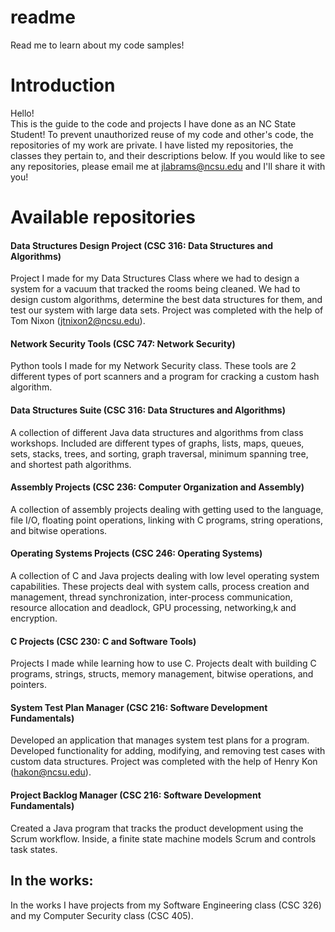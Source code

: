 # readme
Read me to learn about my code samples!
# Introduction
Hello!  
This is the guide to the code and projects I have done as an NC State Student! To prevent unauthorized reuse of my code and other's code, the repositories of my work are private. I have listed my repositories, the classes they pertain to, and their descriptions below. If you would like to see any repositories, please email me at jlabrams@ncsu.edu and I'll share it with you!

# Available repositories
#### Data Structures Design Project (CSC 316: Data Structures and Algorithms)
Project I made for my Data Structures Class where we had to design a system for a vacuum that tracked the rooms being cleaned. We had to design custom algorithms, determine the best data structures for them, and test our system with large data sets. Project was completed with the help of Tom Nixon (jtnixon2@ncsu.edu). 
#### Network Security Tools (CSC 747: Network Security)
Python tools I made for my Network Security class. These tools are 2 different types of port scanners and a program for cracking a custom hash algorithm.
#### Data Structures Suite (CSC 316: Data Structures and Algorithms)
A collection of different Java data structures and algorithms from class workshops. Included are different types of graphs, lists, maps, queues, sets, stacks, trees, and sorting, graph traversal, minimum spanning tree, and shortest path algorithms.
#### Assembly Projects (CSC 236: Computer Organization and Assembly)
A collection of assembly projects dealing with getting used to the language, file I/O, floating point operations, linking with C programs, string operations, and bitwise operations.
#### Operating Systems Projects (CSC 246: Operating Systems)
A collection of C and Java projects dealing with low level operating system capabilities. These projects deal with system calls, process creation and management, thread synchronization, inter-process communication, resource allocation and deadlock, GPU processing, networking,k and encryption.
#### C Projects (CSC 230: C and Software Tools)
Projects I made while learning how to use C. Projects dealt with building C programs, strings, structs, memory management, bitwise operations, and pointers.
#### System Test Plan Manager (CSC 216: Software Development Fundamentals)
Developed an application that manages system test plans for a program. Developed functionality for adding, modifying, and removing test cases with custom data structures. Project was completed with the help of Henry Kon (hakon@ncsu.edu).
#### Project Backlog Manager (CSC 216: Software Development Fundamentals)
Created a Java program that tracks the product development using the Scrum workflow. Inside, a finite state machine models Scrum and controls task states. 

## In the works:
In the works I have projects from my Software Engineering class (CSC 326) and my Computer Security class (CSC 405).
